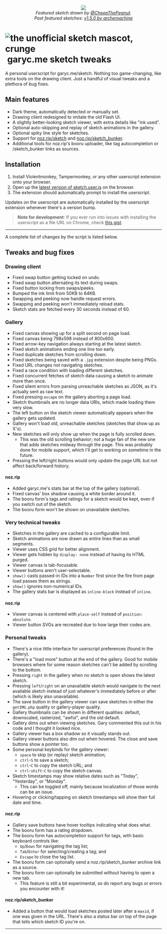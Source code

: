
<div align="center">
    <img src="https://github.com/quackbarc/garyc-sketch-tweaks/assets/49148994/c5f410cf-c71b-4b1a-8348-6ccee2899ed6">
    <br>
    <i>Featured sketch drawn by <a href="https://twitter.com/CheepThePeanut">@CheepThePeanut</a>.</i>
    <br>
    <i>Past featured sketches:
        <a href="https://user-images.githubusercontent.com/49148994/225370421-ab5a70c1-729a-4c90-a1af-fe721c639189.png">
            v1.5.0 by archemachine
        </a>
    </i>
</div>

# ![the unofficial sketch mascot, crunge](/crunge.png)&nbsp;garyc.me sketch tweaks

A personal userscript for garyc.me/sketch.
Nothing too game-changing, like extra tools on the drawing client.
Just a handful of visual tweaks and a plethora of bug fixes.

## Main features

* Dark theme, automatically detected or manually set.
* Drawing client redesigned to imitate the old Flash UI.
* A slightly better-looking sketch viewer, with extra details like "ink used".
* Optional auto-skipping and replay of sketch animations in the gallery.
* Optional spiky line style for sketches.
* Support for [noz.rip/sketch](https://noz.rip/sketch/) and [noz.rip/sketch_bunker](https://noz.rip/sketch_bunker/).
* Additional tools for noz.rip's booru uploader, like tag autocompletion or /sketch_bunker links as sources.

## Installation

1. Install Violentmonkey, Tampermonkey, or any other userscript extension onto your browser.
2. Open up the [latest version of sketch.user.js](https://github.com/quackbarc/garyc-sketch-tweaks/raw/v1.6.1/sketch.user.js) on the browser.
3. The extension should automatically prompt to install the userscript.

Updates on the userscript are automatically installed by the userscript extension whenever there's a version bump.

> **Note for development**:
> If you ever run into issues with installing the userscript as a file URL on Chrome,
> check [this gist](https://gist.github.com/quackbarc/2b11ad902eb60f56fb14dadcef8754b2).

-----

A complete list of changes by the script is listed below.

## Tweaks and bug fixes

### Drawing client

* Fixed swap button getting locked on undo.
* Fixed swap button alternating its text during swaps.
* Fixed button locking from swaps/peeks.
* Bumped the ink limit from 50KB to 64KB.
* Swapping and peeking now handle request errors.
* Swapping and peeking won't immediately reload stats.
* Sketch stats are fetched every 30 seconds instead of 60.

### Gallery

* Fixed canvas showing up for a split second on page load.
* Fixed canvas being 798x598 instead of 800x600.
* Fixed arrow-key navigation always starting at the latest sketch.
* Fixed sketch animations ending one line too early.
* Fixed duplicate sketches from scrolling down.
* Fixed sketches being saved with a `.jpg` extension despite being PNGs.
* Fixed URL changes not navigating sketches.
* Fixed a race condition with loading different sketches.
* Fixed concurrent fetches of sketch data causing a sketch to animate more than once.
* Fixed silent errors from parsing unreachable sketches as JSON, as it's actually sent as raw text.
* Fixed pressing `escape` on the gallery aborting a page load.
* Sketch thumbnails are no longer data URIs, which made loading them very slow.
* The left button on the sketch viewer automatically appears when the gallery gets updated.
* Gallery won't load old, unreachable sketches (sketches that show up as X's).
* New sketches will only show up when the page is fully scrolled down.
    * This was the old scrolling behavior; not a huge fan of the new one that adds sketches midway through the page.
      This was probably done for mobile support, which I'll get to working on sometime in the future.
* Pressing the left/right buttons would only update the page URL but not affect back/forward history.

#### noz.rip

* Added garyc.me's stats bar at the top of the gallery (optional).
* Fixed canvas' box shadow causing a white border around it.
* The booru form's tags and ratings for a sketch would be kept, even if you switch out of the sketch.
* The booru form won't be shown on unavailable sketches.

### Very technical tweaks

* Sketches in the gallery are cached to a configurable limit.
* Sketch animations are now drawn as entire lines than as small segments.
* Viewer uses CSS grid for better alignment.
* Viewer gets hidden by `display: none` instead of having its HTML purged.
* Viewer canvas is tab-focusable.
* Viewer buttons aren't user-selectable.
* `show()` casts passed-in IDs into a `Number` first since the fire from page load passes them as strings.
* `show()` ignores non-numerical IDs.
* The gallery stats bar is displayed as `inline-block` instead of `inline`.

#### noz.rip
* Viewer canvas is centered with `place-self` instead of `position: absolute`.
* Viewer button SVGs are recreated due to how large their codes are.

### Personal tweaks

* There's a nice little interface for userscript preferences (found in the gallery).
* There's a "load more" button at the end of the gallery. Good for mobile browsers where for some reason sketches can't be added by scrolling to the bottom.
* Pressing `right` in the gallery when no sketch is open shows the latest sketch.
* Pressing `left`/`right` on an unavailable sketch would navigate to the next available sketch instead of just whatever's immediately before or after (which is likely also unavailable).
* The save button in the gallery viewer can save sketches in either the `getIMG.php` quality or gallery-player quality.
* Gallery thumbnails can be shown in different qualities: default, downscaled, rasterized, "awful", and the old default.
* Gallery dims out when viewing sketches. Gary commented this out in his code and I thought it looked nice.
* Gallery viewer has a box shadow so it visually stands out.
* Gallery viewer buttons also dim out when hovered. The close and save buttons show a pointer too.
* Some personal keybinds for the gallery viewer:
    * `space` to skip (or replay) sketch animation;
    * `ctrl`-`S` to save a sketch;
    * `ctrl`-`C` to copy the sketch URL; and
    * `ctrl`-`shift`-`C` to copy the sketch canvas.
* Sketch timestamps may show relative dates such as "Today", "Yesterday", or "Monday".
    * This can be toggled off, mainly because localization of those words can be an issue.
* Hovering or clicking/tapping on sketch timestamps will show their full date and time.

#### noz.rip

* Gallery save buttons have hover tooltips indicating what does what.
* The booru form has a rating dropdown.
* The booru form has autocompletion support for tags, with basic keyboard controls like:
    * `Up`/`Down` for navigating the tag list;
    * `Tab`/`Enter` for selecting/creating a tag; and
    * `Escape` to close the tag list.
* The booru form can optionally send a noz.rip/sketch_bunker archive link as a source.
* The booru form can optionally be submitted without having to open a new tab.
    * This feature is still a bit experimental, so do report any bugs or errors you encounter with it!

#### noz.rip/sketch_bunker

* Added a button that would load sketches posted later after a `maxid`, if one was given in the URL.
  There's also a status bar on top of the page that tells which sketch ID you're on.

---
